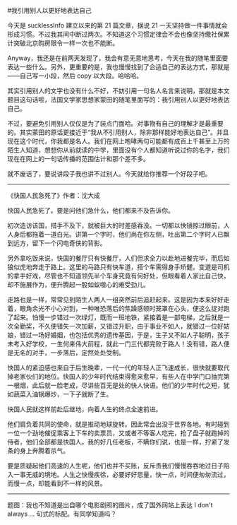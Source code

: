 #我引用别人以更好地表达自己

<!-- description: ——标题引用自蒙田的随笔。 -->
<!-- date: 2013-04-22 -->

今天是 sucklessInfo 建立以来的第 21 篇文章，据说 21 一天坚持做一件事情就会形成习惯。不过我其间中断过两次。不知道这个习惯定律会不会也像坚持缴社保累计突破北京购房限令一样一次也不能断。

Anyway，我还是在前两天发现了，我会有意无意地思考，今天在我的随笔里面要表达一些什么。另外，更重要的是，我也慢慢找到了合适自己的表达方式，那就是——自己写一小段，然后 copy 以大段。哈哈哈。

其实引用别人的文字也没有什么不好，不妨引用一句名人名言来说明，那就是本文题目这句话啦，法国文学家思想家蒙田的随笔里面写的：我引用别人以更好地表达自己。

不过，要避免引用别人仅仅是为了装点门面哈。对事物有自己的理解才是最重要的。其实蒙田的原话更接近于“我从不引用别人，除非那样能好地表达自己”。并且现在这个时代，你我都是名人。我们在网上咆哮两句可能都有成百上千甚至上万的陌生人知道，想想你从前就读的中学，里面没有个人都知道听说过你的名字，我们现在在网上的一句话传播的范围估计和那个差不多。

就不废话了，要说讲段子我也讲不过别人。今天就给你推荐一个好段子吧。

---

《快国人民急死了》作者：沈大成

快国人民急死了。要是问他们急什么，他们都来不及告诉你。

初次造访该国，措手不及下，就被巨大的时差感吞没。一切都以快镜掠过眼前，人人身后都拖着一道白光。讲第一个字时，他们尚在你左侧，吐出第二个字时人已飘到远方，留下一个闪电奇侠的背影。

另外拿吃饭来说，快国的餐厅只有快餐厅，人们但求全力以赴地进餐完毕，而后如狼似虎地奔走于路上。这里的马路只有快车道，搭个车需得身手矫健。变道是司机的拿手好戏，尽管也不知道领先半个车身究竟有何好处，但眼看着人家比自己快，却不施展作为，便升腾起一股如蚁噬心的难受劲儿。

走路也是一样，常常见到陌生人两人一组突然前后追赶起来。这是因为本来好好走着，眼角余光不小心对到，一种唯恐落后的焦躁感顿时笼罩在心头，便这么捉对跑了起来。怕慢一步错过一次绿灯，既而一班地铁，紧接着是一部电梯，之后就是一次全勤奖，不久便错失一次加薪，又错过升职，由于事业不如人，就错过一位好姑娘，错过一场好婚姻，也包括优秀的遗传基因，于是，生子又不如人子聪明，孩子未考入好学校，一生何来伟大前程，就此一门三代都完败于路人！没有错，路人便是无名的对手，一步落后，定然处处受制。

快国人的紧迫感也来自于后生晚辈，一代一代的年轻人正飞速成长，很快就要取代掉老家伙们的地位。快国人的少年时代结束得愈来愈早，有些人在中学门口抽完第一根烟，此后就一脸老成，尽讲些百无是处的快人快语。他们的少年时代之短，犹如蔬菜入油锅爆炒，一下子就断了生。

快国人民就这样前赴后继地，向着人生的终点全速前进。

他们肩负着共同的使命，就是推动地球旋转。因此常会出没于世界各地。有时碰到一位一个劲地催促乘客上下车的卖票员，又或者不等客人吃完，抢了盘子就跑掉的侍者，他们全部都是快国人。我的好几任老板，不瞒你们说，也是一样，拧紧了发条的身上奔腾着杀气。

要是质疑起他们高速的人生呢，他们也并不买账，反斥责我们慢慢吞吞地过日子陷入一事无威的境地。人生之快慢疾徐，必要好好思量，快一点，时间便匆匆流过，而慢一点，却能看到不一样的风景。

---

题图：我也不知道是出自哪个电影剧照的图片，成了国外网站上表达 I don't always ... 句式的标配。有同学知道吗？
